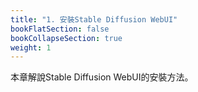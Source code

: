 ```yaml
---
title: "1. 安裝Stable Diffusion WebUI"
bookFlatSection: false
bookCollapseSection: true
weight: 1
---
```


本章解說Stable Diffusion WebUI的安裝方法。
